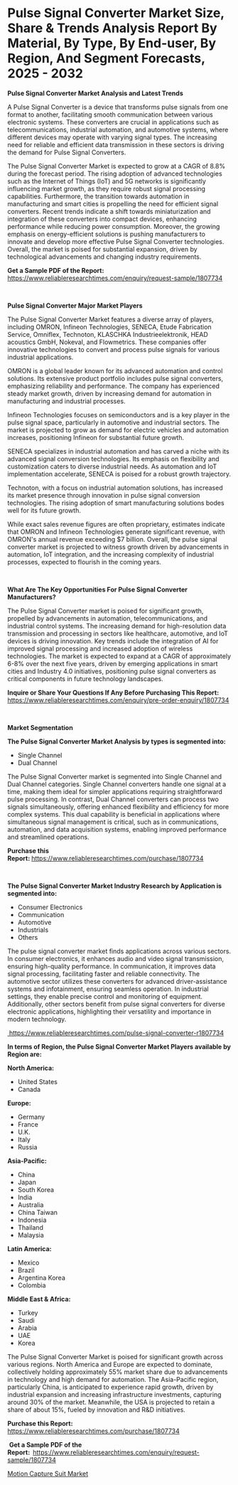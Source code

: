 <p><h1>Pulse Signal Converter Market Size, Share & Trends Analysis Report By Material, By Type, By End-user, By Region, And Segment Forecasts, 2025 - 2032</h1></p><p><strong>Pulse Signal Converter Market Analysis and Latest Trends</strong></p>
<p><p>A Pulse Signal Converter is a device that transforms pulse signals from one format to another, facilitating smooth communication between various electronic systems. These converters are crucial in applications such as telecommunications, industrial automation, and automotive systems, where different devices may operate with varying signal types. The increasing need for reliable and efficient data transmission in these sectors is driving the demand for Pulse Signal Converters.</p><p>The Pulse Signal Converter Market is expected to grow at a CAGR of 8.8% during the forecast period. The rising adoption of advanced technologies such as the Internet of Things (IoT) and 5G networks is significantly influencing market growth, as they require robust signal processing capabilities. Furthermore, the transition towards automation in manufacturing and smart cities is propelling the need for efficient signal converters. Recent trends indicate a shift towards miniaturization and integration of these converters into compact devices, enhancing performance while reducing power consumption. Moreover, the growing emphasis on energy-efficient solutions is pushing manufacturers to innovate and develop more effective Pulse Signal Converter technologies. Overall, the market is poised for substantial expansion, driven by technological advancements and changing industry requirements.</p></p>
<p><strong>Get a Sample PDF of the Report:&nbsp;</strong> <a href="https://www.reliableresearchtimes.com/enquiry/request-sample/1807734?utm_campaign=2033&utm_medium=2&utm_source=Github&utm_content=ia&utm_term=11022025&utm_id=pulse-signal-converter">https://www.reliableresearchtimes.com/enquiry/request-sample/1807734</a></p>
<p>&nbsp;</p>
<p><strong>Pulse Signal Converter Major Market Players</strong></p>
<p><p>The Pulse Signal Converter Market features a diverse array of players, including OMRON, Infineon Technologies, SENECA, Etude Fabrication Service, Omniflex, Technoton, KLASCHKA Industrieelektronik, HEAD acoustics GmbH, Nokeval, and Flowmetrics. These companies offer innovative technologies to convert and process pulse signals for various industrial applications.</p><p>OMRON is a global leader known for its advanced automation and control solutions. Its extensive product portfolio includes pulse signal converters, emphasizing reliability and performance. The company has experienced steady market growth, driven by increasing demand for automation in manufacturing and industrial processes.</p><p>Infineon Technologies focuses on semiconductors and is a key player in the pulse signal space, particularly in automotive and industrial sectors. The market is projected to grow as demand for electric vehicles and automation increases, positioning Infineon for substantial future growth.</p><p>SENECA specializes in industrial automation and has carved a niche with its advanced signal conversion technologies. Its emphasis on flexibility and customization caters to diverse industrial needs. As automation and IoT implementation accelerate, SENECA is poised for a robust growth trajectory.</p><p>Technoton, with a focus on industrial automation solutions, has increased its market presence through innovation in pulse signal conversion technologies. The rising adoption of smart manufacturing solutions bodes well for its future growth.</p><p>While exact sales revenue figures are often proprietary, estimates indicate that OMRON and Infineon Technologies generate significant revenue, with OMRON's annual revenue exceeding $7 billion. Overall, the pulse signal converter market is projected to witness growth driven by advancements in automation, IoT integration, and the increasing complexity of industrial processes, expected to flourish in the coming years.</p></p>
<p>&nbsp;</p>
<p><strong>What Are The Key Opportunities For Pulse Signal Converter Manufacturers?</strong></p>
<p><p>The Pulse Signal Converter market is poised for significant growth, propelled by advancements in automation, telecommunications, and industrial control systems. The increasing demand for high-resolution data transmission and processing in sectors like healthcare, automotive, and IoT devices is driving innovation. Key trends include the integration of AI for improved signal processing and increased adoption of wireless technologies. The market is expected to expand at a CAGR of approximately 6-8% over the next five years, driven by emerging applications in smart cities and Industry 4.0 initiatives, positioning pulse signal converters as critical components in future technology landscapes.</p></p>
<p><strong>Inquire or Share Your Questions If Any Before Purchasing This Report:</strong> <a href="https://www.reliableresearchtimes.com/enquiry/pre-order-enquiry/1807734?utm_campaign=2033&utm_medium=2&utm_source=Github&utm_content=ia&utm_term=11022025&utm_id=pulse-signal-converter">https://www.reliableresearchtimes.com/enquiry/pre-order-enquiry/1807734</a></p>
<p>&nbsp;</p>
<p><strong>Market Segmentation</strong></p>
<p><strong>The Pulse Signal Converter Market Analysis by types is segmented into:</strong></p>
<p><ul><li>Single Channel</li><li>Dual Channel</li></ul></p>
<p><p>The Pulse Signal Converter market is segmented into Single Channel and Dual Channel categories. Single Channel converters handle one signal at a time, making them ideal for simpler applications requiring straightforward pulse processing. In contrast, Dual Channel converters can process two signals simultaneously, offering enhanced flexibility and efficiency for more complex systems. This dual capability is beneficial in applications where simultaneous signal management is critical, such as in communications, automation, and data acquisition systems, enabling improved performance and streamlined operations.</p></p>
<p><strong>Purchase this Report:&nbsp;</strong><a href="https://www.reliableresearchtimes.com/purchase/1807734?utm_campaign=2033&utm_medium=2&utm_source=Github&utm_content=ia&utm_term=11022025&utm_id=pulse-signal-converter">https://www.reliableresearchtimes.com/purchase/1807734</a></p>
<p>&nbsp;</p>
<p><strong>The Pulse Signal Converter Market Industry Research by Application is segmented into:</strong></p>
<p><ul><li>Consumer Electronics</li><li>Communication</li><li>Automotive</li><li>Industrials</li><li>Others</li></ul></p>
<p><p>The pulse signal converter market finds applications across various sectors. In consumer electronics, it enhances audio and video signal transmission, ensuring high-quality performance. In communication, it improves data signal processing, facilitating faster and reliable connectivity. The automotive sector utilizes these converters for advanced driver-assistance systems and infotainment, ensuring seamless operation. In industrial settings, they enable precise control and monitoring of equipment. Additionally, other sectors benefit from pulse signal converters for diverse electronic applications, highlighting their versatility and importance in modern technology.</p></p>
<p><a href="https://www.reliableresearchtimes.com/pulse-signal-converter-r1807734?utm_campaign=2033&utm_medium=2&utm_source=Github&utm_content=ia&utm_term=11022025&utm_id=pulse-signal-converter">&nbsp;https://www.reliableresearchtimes.com/pulse-signal-converter-r1807734</a></p>
<p><strong>In terms of Region, the Pulse Signal Converter Market Players available by Region are:</strong></p>
<p>
    <p> <strong> North America: </strong>
        <ul>
            <li>United States</li>
            <li>Canada</li>
        </ul>
        </p> 
    <p> <strong> Europe: </strong>
        <ul>
            <li>Germany</li>
            <li>France</li>
            <li>U.K.</li>
            <li>Italy</li>
            <li>Russia</li>
        </ul>
        </p> 
    <p> <strong> Asia-Pacific: </strong>
        <ul>
            <li>China</li>
            <li>Japan</li>
            <li>South Korea</li>
            <li>India</li>
            <li>Australia</li>
            <li>China Taiwan</li>
            <li>Indonesia</li>
            <li>Thailand</li>
            <li>Malaysia</li>
        </ul>
        </p> 
    <p> <strong> Latin America: </strong>
        <ul>
            <li>Mexico</li>
            <li>Brazil</li>
            <li>Argentina Korea</li>
            <li>Colombia</li>
        </ul>
        </p> 
    <p> <strong> Middle East & Africa: </strong>
        <ul>
            <li>Turkey</li>
            <li>Saudi</li>
            <li>Arabia</li>
            <li>UAE</li>
            <li>Korea</li>
        </ul>
    </p>
    </p>
<p><p>The Pulse Signal Converter Market is poised for significant growth across various regions. North America and Europe are expected to dominate, collectively holding approximately 55% market share due to advancements in technology and high demand for automation. The Asia-Pacific region, particularly China, is anticipated to experience rapid growth, driven by industrial expansion and increasing infrastructure investments, capturing around 30% of the market. Meanwhile, the USA is projected to retain a share of about 15%, fueled by innovation and R&D initiatives.</p></p>
<p><strong>Purchase this Report: </strong><a href="https://www.reliableresearchtimes.com/purchase/1807734?utm_campaign=2033&utm_medium=2&utm_source=Github&utm_content=ia&utm_term=11022025&utm_id=pulse-signal-converter">https://www.reliableresearchtimes.com/purchase/1807734</a></p>
<p>&nbsp;<strong>Get a Sample PDF of the Report:&nbsp;&nbsp;</strong><a href="https://www.reliableresearchtimes.com/enquiry/request-sample/1807734?utm_campaign=2033&utm_medium=2&utm_source=Github&utm_content=ia&utm_term=11022025&utm_id=pulse-signal-converter">https://www.reliableresearchtimes.com/enquiry/request-sample/1807734</a></p>
<p><strong></strong></p>
<p><p><a href="https://github.com/ygfu6u/Market-Research-Report-List-1/blob/main/motion-capture-suit-market.md?utm_campaign=2033&utm_medium=2&utm_source=Github&utm_content=ia&utm_term=11022025&utm_id=pulse-signal-converter">Motion Capture Suit Market</a></p></p>